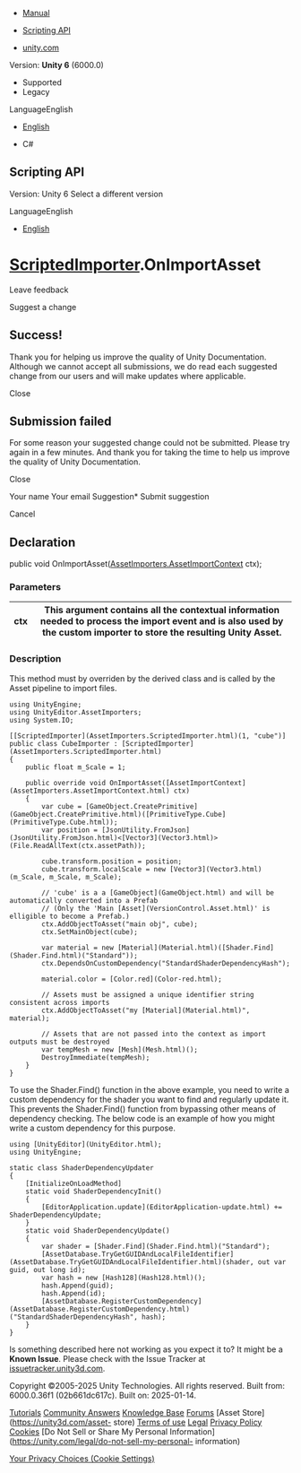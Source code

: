 [ ]()

  * [Manual](../Manual/index.html)
  * [Scripting API](../ScriptReference/index.html)

  * [unity.com](https://unity.com/)

Version: **Unity 6** (6000.0)

  * Supported
  * Legacy

LanguageEnglish

  * [English]()

  * C#

[ ](https://docs.unity3d.com)

## Scripting API

Version: Unity 6 Select a different version

LanguageEnglish

  * [English]()

#  [ScriptedImporter](AssetImporters.ScriptedImporter.html).OnImportAsset

Leave feedback

Suggest a change

## Success!

Thank you for helping us improve the quality of Unity Documentation. Although
we cannot accept all submissions, we do read each suggested change from our
users and will make updates where applicable.

Close

## Submission failed

For some reason your suggested change could not be submitted. Please <a>try
again</a> in a few minutes. And thank you for taking the time to help us
improve the quality of Unity Documentation.

Close

Your name Your email Suggestion* Submit suggestion

Cancel

[ ]()

## Declaration

public void
OnImportAsset([AssetImporters.AssetImportContext](AssetImporters.AssetImportContext.html)
ctx);

### Parameters

ctx | This argument contains all the contextual information needed to process the import event and is also used by the custom importer to store the resulting Unity Asset.  
---|---  
  
### Description

This method must by overriden by the derived class and is called by the Asset
pipeline to import files.

    
    
    using UnityEngine;
    using UnityEditor.AssetImporters;
    using System.IO;  
      
    [[ScriptedImporter](AssetImporters.ScriptedImporter.html)(1, "cube")]
    public class CubeImporter : [ScriptedImporter](AssetImporters.ScriptedImporter.html)
    {
        public float m_Scale = 1;  
      
        public override void OnImportAsset([AssetImportContext](AssetImporters.AssetImportContext.html) ctx)
        {
            var cube = [GameObject.CreatePrimitive](GameObject.CreatePrimitive.html)([PrimitiveType.Cube](PrimitiveType.Cube.html));
            var position = [JsonUtility.FromJson](JsonUtility.FromJson.html)<[Vector3](Vector3.html)>(File.ReadAllText(ctx.assetPath));  
      
            cube.transform.position = position;
            cube.transform.localScale = new [Vector3](Vector3.html)(m_Scale, m_Scale, m_Scale);  
      
            // 'cube' is a a [GameObject](GameObject.html) and will be automatically converted into a Prefab
            // (Only the 'Main [Asset](VersionControl.Asset.html)' is elligible to become a Prefab.)
            ctx.AddObjectToAsset("main obj", cube);
            ctx.SetMainObject(cube);  
      
            var material = new [Material](Material.html)([Shader.Find](Shader.Find.html)("Standard"));
            ctx.DependsOnCustomDependency("StandardShaderDependencyHash");  
      
            material.color = [Color.red](Color-red.html);  
      
            // Assets must be assigned a unique identifier string consistent across imports
            ctx.AddObjectToAsset("my [Material](Material.html)", material);  
      
            // Assets that are not passed into the context as import outputs must be destroyed
            var tempMesh = new [Mesh](Mesh.html)();
            DestroyImmediate(tempMesh);
        }
    }
    

To use the Shader.Find() function in the above example, you need to write a
custom dependency for the shader you want to find and regularly update it.
This prevents the Shader.Find() function from bypassing other means of
dependency checking. The below code is an example of how you might write a
custom dependency for this purpose.

    
    
    using [UnityEditor](UnityEditor.html);
    using UnityEngine;  
      
    static class ShaderDependencyUpdater
    {
        [InitializeOnLoadMethod]
        static void ShaderDependencyInit()
        {
            [EditorApplication.update](EditorApplication-update.html) += ShaderDependencyUpdate;
        }
        static void ShaderDependencyUpdate()
        {
            var shader = [Shader.Find](Shader.Find.html)("Standard");
            [AssetDatabase.TryGetGUIDAndLocalFileIdentifier](AssetDatabase.TryGetGUIDAndLocalFileIdentifier.html)(shader, out var guid, out long id);
            var hash = new [Hash128](Hash128.html)();
            hash.Append(guid);
            hash.Append(id);
            [AssetDatabase.RegisterCustomDependency](AssetDatabase.RegisterCustomDependency.html)("StandardShaderDependencyHash", hash);
        }
    }

Is something described here not working as you expect it to? It might be a
**Known Issue**. Please check with the Issue Tracker at
[issuetracker.unity3d.com](https://issuetracker.unity3d.com).

Copyright ©2005-2025 Unity Technologies. All rights reserved. Built from:
6000.0.36f1 (02b661dc617c). Built on: 2025-01-14.

[Tutorials](https://unity3d.com/learn) [Community
Answers](https://answers.unity3d.com) [Knowledge
Base](https://support.unity3d.com/hc/en-us)
[Forums](https://forum.unity3d.com) [Asset Store](https://unity3d.com/asset-
store) [Terms of use](https://docs.unity3d.com/Manual/TermsOfUse.html)
[Legal](https://unity.com/legal) [Privacy
Policy](https://unity.com/legal/privacy-policy)
[Cookies](https://unity.com/legal/cookie-policy) [Do Not Sell or Share My
Personal Information](https://unity.com/legal/do-not-sell-my-personal-
information)

[Your Privacy Choices (Cookie Settings)](javascript:void\(0\);)

